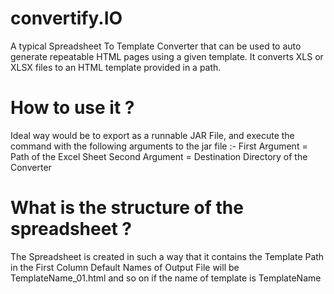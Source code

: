 # convertify.IO
A typical Spreadsheet To Template Converter that can be used to auto generate repeatable HTML pages using a given template.
It converts XLS or XLSX files to an HTML template provided in a path.
# How to use it ?
Ideal way would be to export as a runnable JAR File, and execute the command with the following arguments to the jar file :-
	 First Argument = Path of the Excel Sheet
	 Second Argument = Destination Directory of the Converter

# What is the structure of the spreadsheet ?	 
The Spreadsheet is created in such a way that it contains the
		Template Path in the First Column
		Default Names of Output File will be TemplateName_01.html and so on if the name of template is TemplateName
